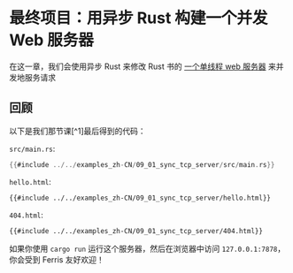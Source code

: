 # 最终项目：用异步 Rust 构建一个并发 Web 服务器

在这一章，我们会使用异步 Rust 来修改 Rust 书的 [一个单线程 web 服务器](https://doc.rust-lang.org/book/ch20-01-single-threaded.html) 来并发地服务请求

## 回顾

以下是我们那节课[^1]最后得到的代码：

`src/main.rs`:

```rust
{{#include ../../examples_zh-CN/09_01_sync_tcp_server/src/main.rs}}
```

`hello.html`:

```html
{{#include ../../examples_zh-CN/09_01_sync_tcp_server/hello.html}}
```

`404.html`:

```html
{{#include ../../examples_zh-CN/09_01_sync_tcp_server/404.html}}
```

如果你使用 `cargo run` 运行这个服务器，然后在浏览器中访问 `127.0.0.1:7878`，你会受到 Ferris 友好欢迎！
